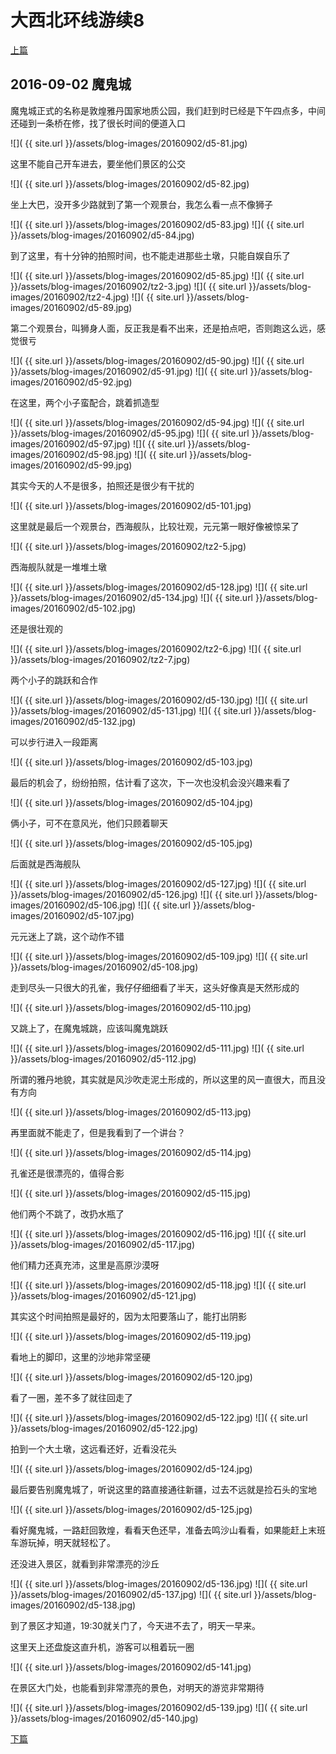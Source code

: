 大西北环线游续8
========================

[上篇](/2016/09/02/大西北8.html)

2016-09-02 魔鬼城
------------------------

魔鬼城正式的名称是敦煌雅丹国家地质公园，我们赶到时已经是下午四点多，中间还碰到一条桥在修，找了很长时间的便道入口

![]( {{ site.url }}/assets/blog-images/20160902/d5-81.jpg)

这里不能自己开车进去，要坐他们景区的公交

![]( {{ site.url }}/assets/blog-images/20160902/d5-82.jpg)

坐上大巴，没开多少路就到了第一个观景台，我怎么看一点不像狮子

![]( {{ site.url }}/assets/blog-images/20160902/d5-83.jpg)
![]( {{ site.url }}/assets/blog-images/20160902/d5-84.jpg)

到了这里，有十分钟的拍照时间，也不能走进那些土墩，只能自娱自乐了

![]( {{ site.url }}/assets/blog-images/20160902/d5-85.jpg)
![]( {{ site.url }}/assets/blog-images/20160902/tz2-3.jpg)
![]( {{ site.url }}/assets/blog-images/20160902/tz2-4.jpg)
![]( {{ site.url }}/assets/blog-images/20160902/d5-89.jpg)

第二个观景台，叫狮身人面，反正我是看不出来，还是拍点吧，否则跑这么远，感觉很亏

![]( {{ site.url }}/assets/blog-images/20160902/d5-90.jpg)
![]( {{ site.url }}/assets/blog-images/20160902/d5-91.jpg)
![]( {{ site.url }}/assets/blog-images/20160902/d5-92.jpg)

在这里，两个小子蛮配合，跳着抓造型

![]( {{ site.url }}/assets/blog-images/20160902/d5-94.jpg)
![]( {{ site.url }}/assets/blog-images/20160902/d5-95.jpg)
![]( {{ site.url }}/assets/blog-images/20160902/d5-97.jpg)
![]( {{ site.url }}/assets/blog-images/20160902/d5-98.jpg)
![]( {{ site.url }}/assets/blog-images/20160902/d5-99.jpg)

其实今天的人不是很多，拍照还是很少有干扰的

![]( {{ site.url }}/assets/blog-images/20160902/d5-101.jpg)

这里就是最后一个观景台，西海舰队，比较壮观，元元第一眼好像被惊呆了

![]( {{ site.url }}/assets/blog-images/20160902/tz2-5.jpg)

西海舰队就是一堆堆土墩

![]( {{ site.url }}/assets/blog-images/20160902/d5-128.jpg)
![]( {{ site.url }}/assets/blog-images/20160902/d5-134.jpg)
![]( {{ site.url }}/assets/blog-images/20160902/d5-102.jpg)

还是很壮观的

![]( {{ site.url }}/assets/blog-images/20160902/tz2-6.jpg)
![]( {{ site.url }}/assets/blog-images/20160902/tz2-7.jpg)

两个小子的跳跃和合作

![]( {{ site.url }}/assets/blog-images/20160902/d5-130.jpg)
![]( {{ site.url }}/assets/blog-images/20160902/d5-131.jpg)
![]( {{ site.url }}/assets/blog-images/20160902/d5-132.jpg)

可以步行进入一段距离

![]( {{ site.url }}/assets/blog-images/20160902/d5-103.jpg)

最后的机会了，纷纷拍照，估计看了这次，下一次也没机会没兴趣来看了

![]( {{ site.url }}/assets/blog-images/20160902/d5-104.jpg)

俩小子，可不在意风光，他们只顾着聊天

![]( {{ site.url }}/assets/blog-images/20160902/d5-105.jpg)

后面就是西海舰队

![]( {{ site.url }}/assets/blog-images/20160902/d5-127.jpg)
![]( {{ site.url }}/assets/blog-images/20160902/d5-126.jpg)
![]( {{ site.url }}/assets/blog-images/20160902/d5-106.jpg)
![]( {{ site.url }}/assets/blog-images/20160902/d5-107.jpg)

元元迷上了跳，这个动作不错

![]( {{ site.url }}/assets/blog-images/20160902/d5-109.jpg)
![]( {{ site.url }}/assets/blog-images/20160902/d5-108.jpg)

走到尽头一只很大的孔雀，我仔仔细细看了半天，这头好像真是天然形成的

![]( {{ site.url }}/assets/blog-images/20160902/d5-110.jpg)

又跳上了，在魔鬼城跳，应该叫魔鬼跳跃

![]( {{ site.url }}/assets/blog-images/20160902/d5-111.jpg)
![]( {{ site.url }}/assets/blog-images/20160902/d5-112.jpg)

所谓的雅丹地貌，其实就是风沙吹走泥土形成的，所以这里的风一直很大，而且没有方向

![]( {{ site.url }}/assets/blog-images/20160902/d5-113.jpg)

再里面就不能走了，但是我看到了一个讲台？

![]( {{ site.url }}/assets/blog-images/20160902/d5-114.jpg)

孔雀还是很漂亮的，值得合影

![]( {{ site.url }}/assets/blog-images/20160902/d5-115.jpg)

他们两个不跳了，改扔水瓶了

![]( {{ site.url }}/assets/blog-images/20160902/d5-116.jpg)
![]( {{ site.url }}/assets/blog-images/20160902/d5-117.jpg)

他们精力还真充沛，这里是高原沙漠呀

![]( {{ site.url }}/assets/blog-images/20160902/d5-118.jpg)
![]( {{ site.url }}/assets/blog-images/20160902/d5-121.jpg)

其实这个时间拍照是最好的，因为太阳要落山了，能打出阴影

![]( {{ site.url }}/assets/blog-images/20160902/d5-119.jpg)

看地上的脚印，这里的沙地非常坚硬

![]( {{ site.url }}/assets/blog-images/20160902/d5-120.jpg)

看了一圈，差不多了就往回走了

![]( {{ site.url }}/assets/blog-images/20160902/d5-122.jpg)
![]( {{ site.url }}/assets/blog-images/20160902/d5-122.jpg)

拍到一个大土墩，这远看还好，近看没花头

![]( {{ site.url }}/assets/blog-images/20160902/d5-124.jpg)

最后要告别魔鬼城了，听说这里的路直接通往新疆，过去不远就是捡石头的宝地

![]( {{ site.url }}/assets/blog-images/20160902/d5-125.jpg)

看好魔鬼城，一路赶回敦煌，看看天色还早，准备去鸣沙山看看，如果能赶上末班车游玩掉，明天就轻松了。

还没进入景区，就看到非常漂亮的沙丘

![]( {{ site.url }}/assets/blog-images/20160902/d5-136.jpg)
![]( {{ site.url }}/assets/blog-images/20160902/d5-137.jpg)
![]( {{ site.url }}/assets/blog-images/20160902/d5-138.jpg)

到了景区才知道，19:30就关门了，今天进不去了，明天一早来。

这里天上还盘旋这直升机，游客可以租着玩一圈

![]( {{ site.url }}/assets/blog-images/20160902/d5-141.jpg)

在景区大门处，也能看到非常漂亮的景色，对明天的游览非常期待

![]( {{ site.url }}/assets/blog-images/20160902/d5-139.jpg)
![]( {{ site.url }}/assets/blog-images/20160902/d5-140.jpg)

[下篇](/2016/09/03/大西北10.html)
